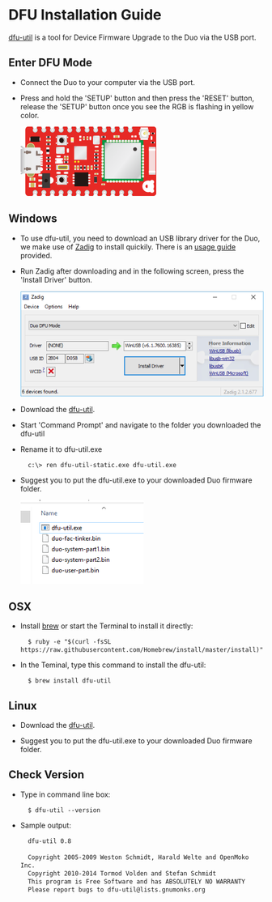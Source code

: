 
# DFU Installation Guide

[dfu-util](http://dfu-util.sourceforge.net/) is a tool for Device Firmware Upgrade to the Duo via the USB port.

## Enter DFU Mode

* Connect the Duo to your computer via the USB port.

* Press and hold the 'SETUP' button and then press the 'RESET' button, release the 'SETUP' button once you see the RGB is flashing in yellow color.

	![image](images/Duo-Yellow.gif) 


## Windows

* To use dfu-util, you need to download an USB library driver for the Duo, we make use of [Zadig](http://zadig.akeo.ie/) to install quickily. There is an [usage guide](https://github.com/pbatard/libwdi/wiki/Zadig) provided.

* Run Zadig after downloading and in the following screen, press the 'Install Driver' button.

	![image](images/Zadig.png) 
	
* Download the [dfu-util](http://dfu-util.sourceforge.net/releases/dfu-util-0.8-binaries/win32-mingw32/dfu-util-static.exe).

* Start 'Command Prompt' and navigate to the folder you downloaded the dfu-util

* Rename it to dfu-util.exe

		c:\> ren dfu-util-static.exe dfu-util.exe

* Suggest you to put the dfu-util.exe to your downloaded Duo firmware folder.

	![image](images/DFU.png)


## OSX

* Install [brew](http://brew.sh/) or start the Terminal to install it directly:

		$ ruby -e "$(curl -fsSL https://raw.githubusercontent.com/Homebrew/install/master/install)"

* In the Teminal, type this command to install the dfu-util:

		$ brew install dfu-util


## Linux

* Download the [dfu-util](http://dfu-util.sourceforge.net/releases/dfu-util-0.8-binaries/linux-i386/).
	
* Suggest you to put the dfu-util.exe to your downloaded Duo firmware folder.


## Check Version

* Type in command line box:
		
		$ dfu-util --version

* Sample output:

		dfu-util 0.8

		Copyright 2005-2009 Weston Schmidt, Harald Welte and OpenMoko Inc.
		Copyright 2010-2014 Tormod Volden and Stefan Schmidt
		This program is Free Software and has ABSOLUTELY NO WARRANTY
		Please report bugs to dfu-util@lists.gnumonks.org
